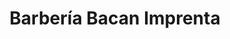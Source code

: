 ---
title: "Barbería Bacan Imprenta"
url: /ciudad-autonoma-de-buenos-aires/barberia-bacan-imprenta/
shop: Friseur
---